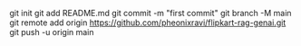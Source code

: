 git init
git add README.md
git commit -m "first commit"
git branch -M main
git remote add origin https://github.com/pheonixravi/flipkart-rag-genai.git
git push -u origin main
